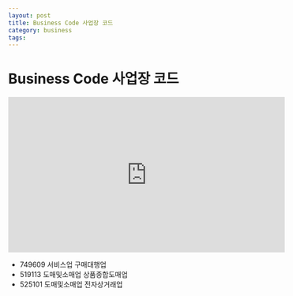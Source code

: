 ```yaml
---
layout: post
title: Business Code 사업장 코드
category: business
tags: 
---
```


# Business Code 사업장 코드

<iframe width="560" height="315" src="https://www.youtube.com/embed/qr3g7DybpAY?si=J7picam9qQtHej3s" title="YouTube video player" frameborder="0" allow="accelerometer; autoplay; clipboard-write; encrypted-media; gyroscope; picture-in-picture; web-share" allowfullscreen></iframe>

* 749609 서비스업 구매대행업
* 519113 도매및소매업 상품종합도매업
* 525101 도매및소매업 전자상거래업